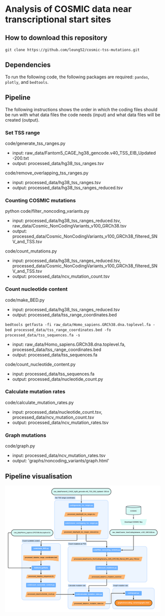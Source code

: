 # Analysis of COSMIC data near transcriptional start sites

## How to download this repository
`git clone https://github.com/leung52/cosmic-tss-mutations.git`

## Dependencies
To run the following code, the following packages are required: `pandas`, `plotly`, and `bedtools`.

## Pipeline
The following instructions shows the order in which the coding files should be run with what data files the code needs (input) and what data files will be created (output).

### Set TSS range
code/generate_tss_ranges.py
- input: raw_data/Fantom5_CAGE_hg38_gencode.v40_TSS_EIB_Updated -200.txt
- output: processed_data/hg38_tss_ranges.tsv

code/remove_overlapping_tss_ranges.py
- input: processed_data/hg38_tss_ranges.tsv
- output: processed_data/hg38_tss_ranges_reduced.tsv

### Counting COSMIC mutations
python code/filter_noncoding_variants.py
- input: processed_data/hg38_tss_ranges_reduced.tsv, raw_data/Cosmic_NonCodingVariants_v100_GRCh38.tsv
- output: processed_data/Cosmic_NonCodingVariants_v100_GRCh38_filtered_SNV_and_TSS.tsv

code/count_mutations.py
- input: processed_data/hg38_tss_ranges_reduced.tsv, processed_data/Cosmic_NonCodingVariants_v100_GRCh38_filtered_SNV_and_TSS.tsv
- output: processed_data/ncv_mutation_count.tsv

### Count nucleotide content
code/make_BED.py
- input: processed_data/hg38_tss_ranges_reduced.tsv
- output: processed_data/tss_range_coordinates.bed

`bedtools getfasta -fi raw_data/Homo_sapiens.GRCh38.dna.toplevel.fa -bed processed_data/tss_range_coordinates.bed -fo processed_data/tss_sequences.fa -s`
- input: raw_data/Homo_sapiens.GRCh38.dna.toplevel.fa, processed_data/tss_range_coordinates.bed
- output: processed_data/tss_sequences.fa 

code/count_nucleotide_content.py
- input: processed_data/tss_sequences.fa
- output:  processed_data/nucleotide_count.py

### Calculate mutation rates
code/calculate_mutation_rates.py
- input: processed_data/nucleotide_count.tsv, processed_data/ncv_mutation_count.tsv
- output: processed_data/ncv_mutation_rates.tsv

### Graph mutations
code/graph.py
- input: processed_data/ncv_mutation_rates.tsv
- output: 'graphs/noncoding_variants/graph.html'


## Pipeline visualisation
![Diagram of pipeline](pipeline_diagram.png)
